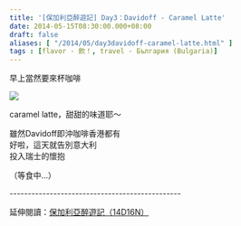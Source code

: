 ```yaml
---
title: '[保加利亞醉遊記] Day3：Davidoff - Caramel Latte'
date: 2014-05-15T08:30:00.000+08:00
draft: false
aliases: [ "/2014/05/day3davidoff-caramel-latte.html" ]
tags : [flavor - 飲！, travel - България (Bulgaria)]
---
```


早上當然要來杯咖啡  

![](/images/bulgaria3a.jpg)

caramel latte，甜甜的味道耶～  
  
雖然Davidoff即沖咖啡香港都有  
好啦，這天就告別意大利  
投入瑞士的懷抱  
  
（等食中...）  
  
\-----------------------------------------------  
  
延伸閱讀：[保加利亞醉遊記（14D16N）](https://hidie.net/bulgaria14d16n/)
